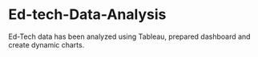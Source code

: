 # Ed-tech-Data-Analysis
Ed-Tech data has been analyzed using Tableau, prepared dashboard and create dynamic charts.
